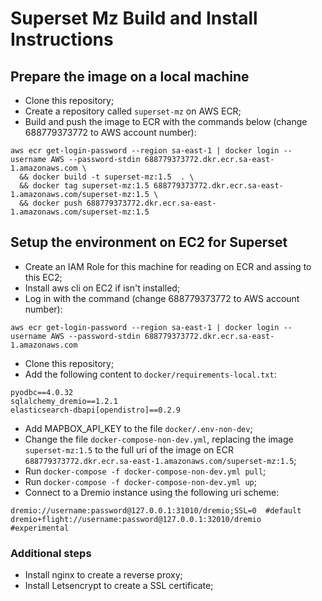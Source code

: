 # Superset Mz Build and Install Instructions


## Prepare the image on a local machine
- Clone this repository;
- Create a repository called `superset-mz` on AWS ECR;
- Build and push the image to ECR with the commands below (change 688779373772 to AWS account number):
```
aws ecr get-login-password --region sa-east-1 | docker login --username AWS --password-stdin 688779373772.dkr.ecr.sa-east-1.amazonaws.com \
  && docker build -t superset-mz:1.5  . \
  && docker tag superset-mz:1.5 688779373772.dkr.ecr.sa-east-1.amazonaws.com/superset-mz:1.5 \
  && docker push 688779373772.dkr.ecr.sa-east-1.amazonaws.com/superset-mz:1.5
```

## Setup the environment on EC2 for Superset
- Create an IAM Role for this machine for reading on ECR and assing to this EC2;
- Install aws cli on EC2 if isn't installed;
- Log in with the command (change 688779373772 to AWS account number):
```
aws ecr get-login-password --region sa-east-1 | docker login --username AWS --password-stdin 688779373772.dkr.ecr.sa-east-1.amazonaws.com
```
- Clone this repository;
- Add the following content to `docker/requirements-local.txt`:
```
pyodbc==4.0.32
sqlalchemy_dremio==1.2.1
elasticsearch-dbapi[opendistro]==0.2.9
```

- Add MAPBOX_API_KEY to the file `docker/.env-non-dev`;
- Change the file `docker-compose-non-dev.yml`, replacing the image `superset-mz:1.5` to the full uri of the image on ECR `688779373772.dkr.ecr.sa-east-1.amazonaws.com/superset-mz:1.5`;
- Run `docker-compose -f docker-compose-non-dev.yml pull`;
- Run `docker-compose -f docker-compose-non-dev.yml up`;
- Connect to a Dremio instance using the following uri scheme:
```
dremio://username:password@127.0.0.1:31010/dremio;SSL=0  #default
dremio+flight://username:password@127.0.0.1:32010/dremio  #experimental
```

### Additional steps
- Install nginx to create a reverse proxy;
- Install Letsencrypt to create a SSL certificate;
